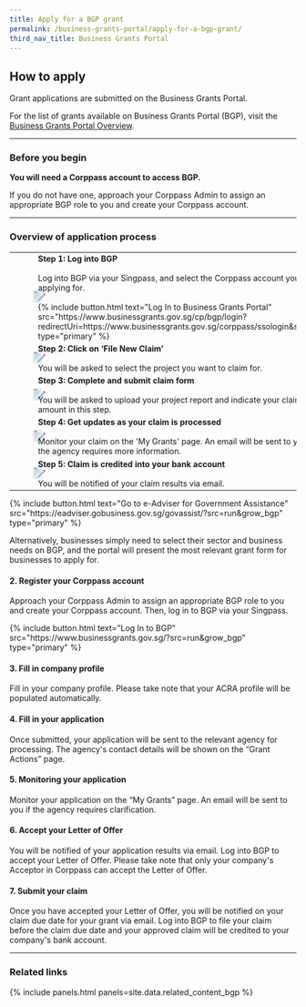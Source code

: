```yaml
---
title: Apply for a BGP grant
permalink: /business-grants-portal/apply-for-a-bgp-grant/
third_nav_title: Business Grants Portal
---
```


## How to apply

Grant applications are submitted on the Business Grants Portal.
 
For the list of grants available on Business Grants Portal (BGP), visit the [Business Grants Portal Overview](/business-grants-portal/).

---

### Before you begin

**You will need a Corppass account to access BGP.**

If you do not have one, approach your Corppass Admin to assign an appropriate BGP role to you and create your Corppass account.

---

### Overview of application process

<table style="border-style:hidden">
<tr>
<td style="width:20%">
<img style="margin:0px 0 0 29px" width=104 src="/images/grow/bgp/Apply New Grant.svg" aria-hidden="true">
</td>
<td style="width:auto; valign:middle">
<strong>Step 1: Log into BGP</strong><br><br>Log into BGP via your Singpass, and select the Corppass account you are applying for.<br><br>{% include button.html text="Log In to Business Grants Portal" src="https://www.businessgrants.gov.sg/cp/bgp/login?redirectUri=https://www.businessgrants.gov.sg/corppass/ssologin&state=1" type="primary" %}
</td>
</tr>
<tr>
<td style="width:20%">
<img style="margin:0px 0 0 29px" width=104 src="/images/grow/bgp/Apply New Grant.svg" aria-hidden="true">
</td>
<td style="width:auto; valign:middle">
<strong>Step 2: Click on ‘File New Claim’</strong><br><br>You will be asked to select the project you want to claim for.
</td>
</tr>
<tr>
<td style="width:20%">
<img style="margin:0px 0 0 29px" width=104 src="/images/grow/bgp/Apply New Grant.svg" aria-hidden="true">
</td>
<td style="width:auto; valign:middle">
<strong>Step 3: Complete and submit claim form</strong><br><br>You will be asked to upload your project report and indicate your claim amount in this step.
</td>
</tr>
<tr>
<td style="width:20%">
<img style="margin:0px 0 0 29px" width=104 src="/images/grow/bgp/Apply New Grant.svg" aria-hidden="true">
</td>
<td style="width:auto; valign:middle">
<strong>Step 4: Get updates as your claim is processed</strong><br><br>Monitor your claim on the 'My Grants' page. An email will be sent to you if the agency requires more information.
</td>
</tr>
<tr>
<td style="width:20%">
<img style="margin:0px 0 0 29px" width=104 src="/images/grow/bgp/Apply New Grant.svg" aria-hidden="true">
</td>
<td style="width:auto; valign:middle">
<strong>Step 5: Claim is credited into your bank account</strong><br><br>You will be notified of your claim results via email.
</td>
</tr>
</table>

<p>
{% include button.html text="Go to e-Adviser for Government Assistance" src="https://eadviser.gobusiness.gov.sg/govassist/?src=run&grow_bgp" type="primary" %}
</p>

Alternatively, businesses simply need to select their sector and business needs on BGP, and the portal will present the most relevant grant form for businesses to apply for.

#### 2. Register your Corppass account

Approach your Corppass Admin to assign an appropriate BGP role to you and create your Corppass account. Then, log in to BGP via your Singpass.

<p>
{% include button.html text="Log In to BGP" src="https://www.businessgrants.gov.sg/?src=run&grow_bgp" type="primary" %}
</p>

#### 3. Fill in company profile

Fill in your company profile. Please take note that your ACRA profile will be populated automatically.

#### 4. Fill in your application

Once submitted, your application will be sent to the relevant agency for processing. The agency's contact details will be shown on the “Grant Actions” page.

#### 5. Monitoring your application

Monitor your application on the “My Grants” page. An email will be sent to you if the agency requires clarification.

#### 6. Accept your Letter of Offer

You will be notified of your application results via email. Log into BGP to accept your Letter of Offer. Please take note that only your company's Acceptor in Corppass can accept the Letter of Offer.

#### 7. Submit your claim

Once you have accepted your Letter of Offer, you will be notified on your claim due date for your grant via email. Log into BGP to file your claim before the claim due date and your approved claim will be credited to your company's bank account. 

---

### Related links

{% include panels.html panels=site.data.related_content_bgp %}

<script src="/jquery/jquery.min.js"></script>
<script src="/jquery/bp-menu-new-tab.js"></script>
